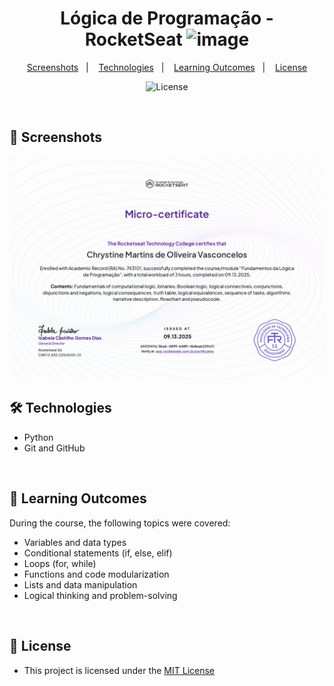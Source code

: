 <h1 align="center">Lógica de Programação - RocketSeat <img width="60" height="60" alt="image" src="https://github.com/user-attachments/assets/07fdc872-bf77-4cd6-9e89-39076543443c"/></h1>

<p align="center">  
  <a href="#-screenshots">Screenshots</a>&nbsp;&nbsp;&nbsp;|&nbsp;&nbsp;&nbsp;
  <a href="#-technologies">Technologies</a>&nbsp;&nbsp;&nbsp;|&nbsp;&nbsp;&nbsp;
  <a href="#-learning-outcomes">Learning Outcomes</a>&nbsp;&nbsp;&nbsp;|&nbsp;&nbsp;&nbsp;
  <a href="#-license">License</a>
</p>

<p align="center">
  <img alt="License" src="https://img.shields.io/static/v1?label=license&message=MIT&color=c920c9&labelColor=000000">
</p>

<br>

## 📸 Screenshots

<img src=".github/certificado-do-projeto.pdf" alt="certificado do projeto">

<br>

## 🛠 Technologies

- Python
- Git and GitHub

<br>

## 🎯 Learning Outcomes

During the course, the following topics were covered:

- Variables and data types  
- Conditional statements (if, else, elif)  
- Loops (for, while)  
- Functions and code modularization  
- Lists and data manipulation  
- Logical thinking and problem-solving  

<br>

## 📜 License

- This project is licensed under the [MIT License](https://choosealicense.com/licenses/mit/)
